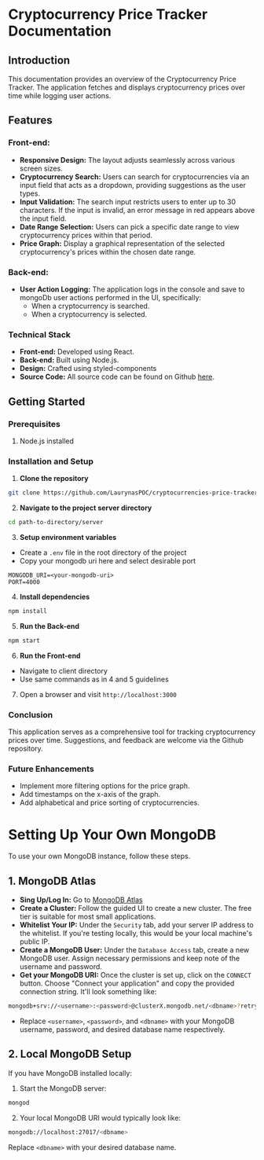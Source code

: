 # Cryptocurrency Price Tracker Documentation

## Introduction

This documentation provides an overview of the Cryptocurrency Price Tracker. The application fetches and displays cryptocurrency prices over time while logging user actions.

## Features

### Front-end:

- **Responsive Design:** The layout adjusts seamlessly across various screen sizes.
- **Cryptocurrency Search:** Users can search for cryptocurrencies via an input field that acts as a dropdown, providing suggestions as the user types.
- **Input Validation:** The search input restricts users to enter up to 30 characters. If the input is invalid, an error message in red appears above the input field.
- **Date Range Selection:** Users can pick a specific date range to view cryptocurrency prices within that period.
- **Price Graph:** Display a graphical representation of the selected cryptocurrency's prices within the chosen date range.

### Back-end:

- **User Action Logging:** The application logs in the console and save to mongoDb user actions performed in the UI, specifically:
  - When a cryptocurrency is searched.
  - When a cryptocurrency is selected.

### Technical Stack

- **Front-end:** Developed using React.
- **Back-end:** Built using Node.js.
- **Design:** Crafted using styled-components
- **Source Code:** All source code can be found on Github [here](https://github.com/LaurynasPOC/cryptocurrencies-price-tracker.git).

## Getting Started

### Prerequisites

1. Node.js installed

### Installation and Setup

1. **Clone the repository**

```bash
git clone https://github.com/LaurynasPOC/cryptocurrencies-price-tracker.git
```

2. **Navigate to the project server directory**

```bash
cd path-to-directory/server
```

3. **Setup environment variables**

- Create a `.env` file in the root directory of the project
- Copy your mongodb uri here and select desirable port

```env
MONGODB_URI=<your-mongodb-uri>
PORT=4000
```

4. **Install dependencies**

```bash
npm install
```

5. **Run the Back-end**

```bash
npm start
```

6. **Run the Front-end**

- Navigate to client directory
- Use same commands as in 4 and 5 guidelines

7. Open a browser and visit `http://localhost:3000`

### Conclusion

This application serves as a comprehensive tool for tracking cryptocurrency prices over time. Suggestions, and feedback are welcome via the Github repository.

### Future Enhancements

- Implement more filtering options for the price graph.
- Add timestamps on the x-axis of the graph.
- Add alphabetical and price sorting of cryptocurrencies.

# Setting Up Your Own MongoDB

To use your own MongoDB instance, follow these steps.

## 1. MongoDB Atlas

- **Sing Up/Log In:** Go to [MongoDB Atlas](https://www.mongodb.com/atlas/database)
- **Create a Cluster:** Follow the guided UI to create a new cluster. The free tier is suitable for most small applications.
- **Whitelist Your IP:** Under the `Security` tab, add your server IP address to the whitelist. If you're testing locally, this would be your local machine's public IP.
- **Create a MongoDB User:** Under the `Database Access` tab, create a new MongoDB user. Assign necessary permissions and keep note of the username and password.
- **Get your MongoDB URI:** Once the cluster is set up, click on the `CONNECT` button. Choose "Connect your application" and copy the provided connection string. It'll look something like:

```bash
mongodb+srv://<username>:<password>@clusterX.mongodb.net/<dbname>?retryWrites=true&w=majority
```

- Replace `<username>`, `<password>`, and `<dbname>` with your MongoDB username, password, and desired database name respectively.

## 2. Local MongoDB Setup

If you have MongoDB installed locally:

1. Start the MongoDB server:

```bash
mongod
```

2. Your local MongoDB URI would typically look like:

```bash
mongodb://localhost:27017/<dbname>
```

Replace `<dbname>` with your desired database name.
